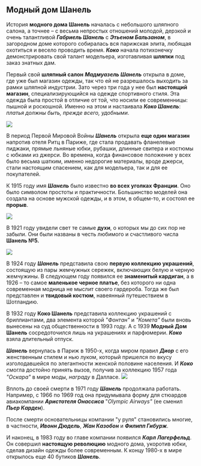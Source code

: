 ## Модный дом Шанель

История **модного дома Шанель** началась с небольшого шляпного салона, а точнее – с весьма непростых отношений молодой, дерзкой и очень талантливой ***Габриель Шанель*** с ***Этьеном Бальзаном***, в загородном доме которого собиралась вся парижская элита, любящая охотиться и весело проводить время. ***Коко*** начала потихонечку демонстрировать свой талант модельера, изготавливая **шляпки** под заказ знатных дам.

Первый свой **шляпный салон**  ***Мадмуазель Шанель*** открыла в доме, где уже был магазин одежды, так что ей не разрешалось выходить за рамки шляпной индустрии. Зато через три года у нее был **настоящий магазин**, специализирующийся на одежде спортивного стиля. Эта одежда была простой в отличие от той, что носили ее современницы: пышной и роскошной. Именно на этом и настаивала ***Коко Шанель***: *платья должны быть, прежде всего, удобными*.

![](https://iledebeaute.ru/files/images/pub/part_0/16230/src/CocoChanelDesigns-1928.jpg?283_400)  

В период Первой Мировой Войны  ***Шанель***  открыла **еще один магазин** напротив отеля Ритц в Париже, где стала продавать фланелевые пиджаки, прямые льняные юбки, рубашки, длинные свитера и костюмы с юбками из джерси. Во времена, когда финансовое положение у всех было весьма шатким, именно недорогие материалы, вроде джерси, стали настоящим спасением, как для модельера, так и для ее покупателей.

К 1915 году имя  ***Шанель***  было известно **во всех уголках Франции**. Оно было символом простоты и практичности. Большинство моделей она создала на основе мужской одежды, и в этом, в общем-то, и состоял ее **прорыв**.

![](https://iledebeaute.ru/files/images/pub/part_0/16230/src/chanel-1920-2.jpg?275_400)  

В 1921 году увидели свет те самые **духи**, о которых мы до сих пор не забыли. Они были названы в честь любимого и счастливого числа **Шанель №5.** 

![](https://iledebeaute.ru/files/images/pub/part_0/16230/src/chanel_5.jpg?356_400)

В 1924 году  ***Шанель***  представила свою **первую коллекцию украшений**, состоящую из пары жемчужных сережек, включающих белую и черную жемчужины. В следующем году появился ее **знаменитый кардиган**, а в 1926 – то самое **маленькое черное платье**, без которого ни одна современная модница не мыслит своего гардероба. Тогда же был представлен и **твидовый костюм**, навеянный путешествием в Шотландию.


В 1932 году  **Коко Шанель**  представила коллекцию украшений с бриллиантами, два элемента которой *"Фонтан"* и *"Комета"* были вновь вынесены на суд общественности в 1993 году. А с 1939 **Модный Дом Шанель** сосредоточился лишь на украшениях и парфюмерии. ***Коко*** взяла длительный отпуск.


***Шанель***  вернулась в Париж в 1950-х, когда миром правил ***Диор*** с его женственным стилем и нью луком, который пришелся по вкусу изголодавшейся по элегантности женской половине населения. И ***Коко*** смогла достойно принять вызов, получив за коллекцию 1957 года *"Оскара"* в мире моды, *награду* в Далласе.
  ![](https://iledebeaute.ru/files/images/pub/part_0/16230/src/chanel_1957_030.jpg?300_400)

Вплоть до своей смерти в 1971 году  ***Шанель***  продолжала работать. Например, с 1966 по 1969 год она придумывала форму для стюардов авиакомпании  ***Аристотеля Онассиса***  "*Olympic Airways"* (ее сменил ***Пьер Карден***).

После смерти основательницы компании "у руля" становились многие, в частности, ***Ивонн Дюдель***, ***Жан Казобон*** и ***Филипп Гибурж***.

И наконец, в 1983 году во главе компании появился  ***Карл Лагерфельд***. Он совершил **настоящую революцию** модного дома, укоротив юбки, сделав дизайн одежды более современным. К концу 1980-х в мире открылось еще 40 бутиков ***Шанель***.